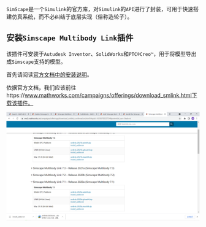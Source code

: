 `SimScape`是一个`Simulink`的官方库，对`Simulink`的`API`进行了封装，可用于快速搭建仿真系统，而不必纠结于底层实现（俗称造轮子）。

## 安装`Simscape Multibody Link`插件

该插件可安装于`Autudesk Inventor`、`SolidWorks`和`PTC®Creo™`，用于将模型导出成`Simscape`支持的模型。

首先请阅读[官方文档中的安装说明](https://ww2.mathworks.cn/help/physmod/smlink/ug/installing-and-linking-simmechanics-link-software.html)。

依据官方文档，我们应该前往https://www.mathworks.com/campaigns/offerings/download_smlink.html下载该插件。

![image-20211031165749432](media/index/image-20211031165749432.png)
